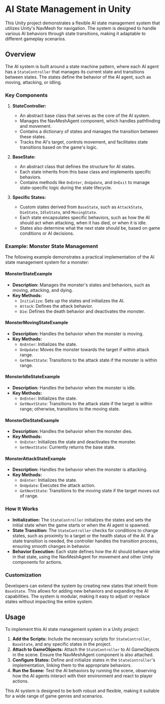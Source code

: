 # AI State Management in Unity

This Unity project demonstrates a flexible AI state management system that utilizes Unity's NavMesh for navigation. The system is designed to handle various AI behaviors through state transitions, making it adaptable to different gameplay scenarios.

## Overview

The AI system is built around a state machine pattern, where each AI agent has a `StateController` that manages its current state and transitions between states. The states define the behavior of the AI agent, such as moving, attacking, or idling.

### Key Components

1. **StateController:**
   - An abstract base class that serves as the core of the AI system.
   - Manages the NavMeshAgent component, which handles pathfinding and movement.
   - Contains a dictionary of states and manages the transition between these states.
   - Tracks the AI's target, controls movement, and facilitates state transitions based on the game's logic.

2. **BaseState:**
   - An abstract class that defines the structure for AI states.
   - Each state inherits from this base class and implements specific behaviors.
   - Contains methods like `OnEnter`, `OnUpdate`, and `OnExit` to manage state-specific logic during the state lifecycle.

3. **Specific States:**
   - Custom states derived from `BaseState`, such as `AttackState`, `DieState`, `IdleState`, and `MovingState`.
   - Each state encapsulates specific behaviors, such as how the AI should act when attacking, when it has died, or when it is idle.
   - States also determine what the next state should be, based on game conditions or AI decisions.

### Example: Monster State Management

The following example demonstrates a practical implementation of the AI state management system for a monster:

#### MonsterStateExample

- **Description:** Manages the monster's states and behaviors, such as moving, attacking, and dying.
- **Key Methods:**
  - `Initialize`: Sets up the states and initializes the AI.
  - `Attack`: Defines the attack behavior.
  - `Die`: Defines the death behavior and deactivates the monster.

#### MonsterMovingStateExample

- **Description:** Handles the behavior when the monster is moving.
- **Key Methods:**
  - `OnEnter`: Initializes the state.
  - `OnUpdate`: Moves the monster towards the target if within attack range.
  - `GetNextState`: Transitions to the attack state if the monster is within range.

#### MonsterIdleStateExample

- **Description:** Handles the behavior when the monster is idle.
- **Key Methods:**
  - `OnEnter`: Initializes the state.
  - `GetNextState`: Transitions to the attack state if the target is within range; otherwise, transitions to the moving state.

#### MonsterDieStateExample

- **Description:** Handles the behavior when the monster dies.
- **Key Methods:**
  - `OnEnter`: Initializes the state and deactivates the monster.
  - `GetNextState`: Currently returns the base state.

#### MonsterAttackStateExample

- **Description:** Handles the behavior when the monster is attacking.
- **Key Methods:**
  - `OnEnter`: Initializes the state.
  - `OnUpdate`: Executes the attack action.
  - `GetNextState`: Transitions to the moving state if the target moves out of range.

### How It Works

- **Initialization:** The `StateController` initializes the states and sets the initial state when the game starts or when the AI agent is spawned.
- **State Transition:** The `StateController` checks for conditions to change states, such as proximity to a target or the health status of the AI. If a state transition is needed, the controller handles the transition process, ensuring smooth changes in behavior.
- **Behavior Execution:** Each state defines how the AI should behave while in that state, using the NavMeshAgent for movement and other Unity components for actions.

### Customization

Developers can extend the system by creating new states that inherit from `BaseState`. This allows for adding new behaviors and expanding the AI capabilities. The system is modular, making it easy to adjust or replace states without impacting the entire system.

## Usage

To implement this AI state management system in a Unity project:

1. **Add the Scripts:** Include the necessary scripts for `StateController`, `BaseState`, and any specific states in the project.
2. **Attach to GameObjects:** Attach the `StateController` to AI GameObjects in the scene. Ensure the NavMeshAgent component is also attached.
3. **Configure States:** Define and initialize states in the `StateController`'s implementation, linking them to the appropriate behaviors.
4. **Run the Scene:** Test the AI behaviors by running the scene, observing how the AI agents interact with their environment and react to player actions.

This AI system is designed to be both robust and flexible, making it suitable for a wide range of game genres and scenarios.
